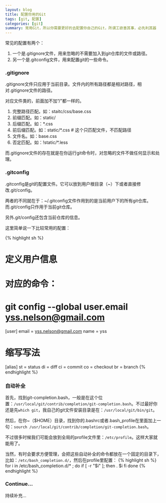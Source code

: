 ```yaml
---
layout: blog
title: 配置你用的Git
tags: [git, 配置]
categories: [git]
summary: 常用Git，所以你需要更好的去配置你自己的Git，所谓工欲善其事，必先利其器
---
```


常见的配置有两个：

1. 一个是.gitignore文件，用来忽略的不需要加入到git仓库的文件或路径。
2. 另一个是.gitconfig文件，用来配置git的一些命令。

### .gitignore
.gitignore文件只应用于当前目录。文件内的所有路径都是相对路径，相对.gitignore文件的路径。

对应文件类的，前面加不加“/”都一样的。

1. 完整路径匹配。如：staitc/css/base.css
2. 前缀匹配。如：static/
3. 后缀匹配。如：*.css
4. 前后缀匹配。如：static/*.css # 这个只匹配文件，不匹配路径
4. 文件名。如：base.css
5. 否定匹配。如：!static/*.less

而.gitignore文件的存在就是在你运行git命令时，对忽略的文件不做任何显示和处理。

### .gitconfig
.gitconfig是git的配置文件。它可以放到用户根目录（~）下或者直接修改.git/config。

两者的不同就在于：~/.gitconfig文件作用到的是当前用户下的所有git仓库。而.git/config只作用于当前git仓库。

另外.git/config还包含当前仓库的信息。

这里简单说一下比较常用的配置：

{% highlight sh %}
# 定义用户信息
# 对应的命令：
# git config --global user.email yss.nelson@gmail.com
[user]
	email = yss.nelson@gmail.com
	name = yss
# 缩写写法
[alias]
    st = status
    di = diff
    ci = commit
    co = checkout
    br = branch
{% endhighlight %}

### 自动补全
首先，找到git-completion.bash，一般是在这个位置：`/usr/local/git/contrib/completion/git-completion.bash`。不过最好你还是先`which git`，我自己的git文件安装目录是在：`/usr/local/git/bin/git`。

然后，在你~（$HOME）目录，找到你的.bashrc或者.bash_profile在里面加上一句：`sourch /usr/local/git/contrib/completion/git-completion.bash`。

不过很多时候我们可能会放到全局的profile文件里：`/etc/profile`。这样大家就能用了。

当然，有时会要求方便管理，会把这些自动补全的命令都放在一个固定的目录下，比如：`/etc/bash_completion.d/`，然后在profile里配置：
{% highlight sh %}
for i in /etc/bash_completion.d/* ; do
    if [ -r "$i" ]; then
        . $i
    fi
done
{% endhighlight %}

### Continue...

持续补充...
